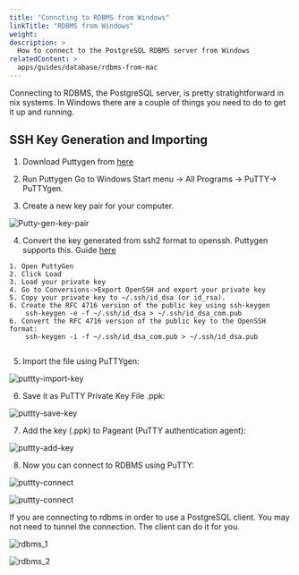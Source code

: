 ```yaml
---
title: "Conncting to RDBMS from Windows"
linkTitle: "RDBMS from Windows"
weight: 
description: >
  How to connect to the PostgreSQL RDBMS server from Windows   
relatedContent: >
  apps/guides/database/rdbms-from-mac
---
```

Connecting to RDBMS, the PostgreSQL server, is pretty stratightforward in nix systems. In Windows there are a couple of things you need to do to get it up and running. 

## SSH Key Generation and Importing

1. Download Puttygen from [here](https://www.ssh.com/ssh/putty/download)

2. Run Puttygen Go to Windows Start menu → All Programs → PuTTY→ PuTTYgen.

3. Create a new key pair for your computer. 

![Putty-gen-key-pair](puttygen-run-key-generate.png)

4. Convert the key generated from ssh2 format to openssh. Puttygen supports this. Guide [here](https://stackoverflow.com/questions/2224066/how-to-convert-ssh-keypairs-generated-using-puttygenwindows-into-key-pairs-use?answertab=votes#tab-top)

```
1. Open PuttyGen
2. Click Load
3. Load your private key
4. Go to Conversions->Export OpenSSH and export your private key
5. Copy your private key to ~/.ssh/id_dsa (or id_rsa).
6. Create the RFC 4716 version of the public key using ssh-keygen
    ssh-keygen -e -f ~/.ssh/id_dsa > ~/.ssh/id_dsa_com.pub
6. Convert the RFC 4716 version of the public key to the OpenSSH format:
    ssh-keygen -i -f ~/.ssh/id_dsa_com.pub > ~/.ssh/id_dsa.pub
    
```


5. Import the file using PuTTYgen:

![puttty-import-key](putty-gen-import.png)

6. Save it as PuTTY Private Key File .ppk:

![puttty-save-key](putty-save-key.png)

7. Add the key (.ppk) to Pageant (PuTTY authentication agent):

![puttty-add-key](putty-add-key.png)

8. Now you can connect to RDBMS using PuTTY:

![puttty-connect](puttty-connect.png)

![puttty-connect](putty-connect-final.png)

If you are connecting to rdbms in order to use a PostgreSQL client. You may not need to tunnel the connection. The client can do it for you. 

![rdbms_1](rdbms_connect_1.png)

![rdbms_2](rdbms_connect_2.png)